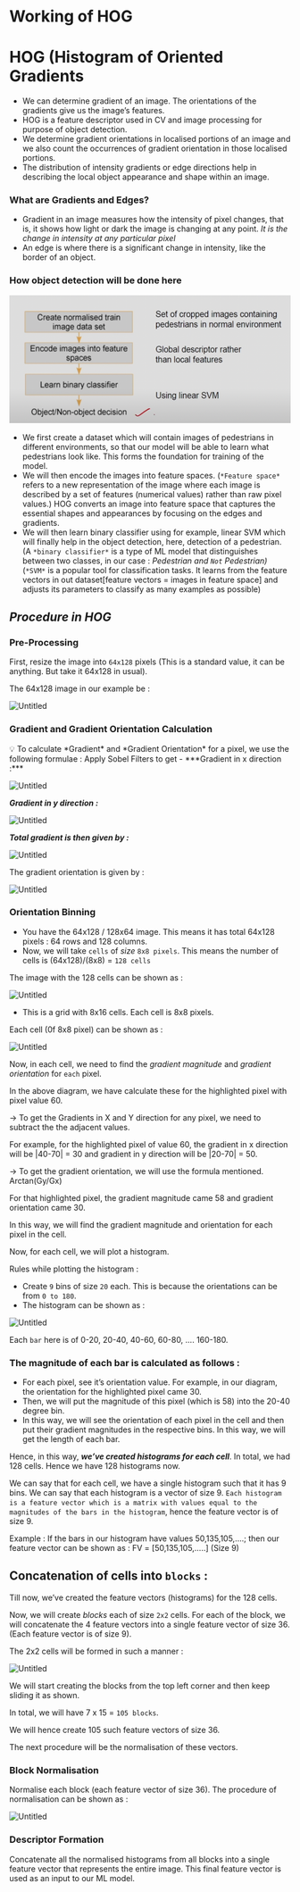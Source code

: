 # Working of HOG

# HOG (Histogram of Oriented Gradients

- We can determine gradient of an image. The orientations of the gradients give us the image’s features.
- HOG is a feature descriptor used in CV and image processing for purpose of object detection.
- We determine gradient orientations in localised portions of an image and we also count the occurrences of gradient orientation in those localised portions.
- The distribution of intensity gradients or edge directions help in describing the local object appearance and shape within an image.

### What are Gradients and Edges?

- Gradient in an image measures how the intensity of pixel changes, that is, it shows how light or dark the image is changing at any point. *It is the change in intensity at any particular pixel*
- An edge is where there is a significant change in intensity, like the border of an object.


### How object detection will be done here

![Untitled](/HOG/Documentation%20Resources/roadmap.png)

- We first create a dataset which will contain images of pedestrians in different environments, so that our model will be able to learn what pedestrians look like. This forms the foundation for training of the model.
- We will then encode the images into feature spaces.
(`*Feature space*` refers to a new representation of the image where each image is described by a set of features (numerical values) rather than raw pixel values.)
HOG converts an image into feature space that captures the essential shapes and appearances by focusing on the edges and gradients.
- We will then learn binary classifier using for example, linear SVM which will finally help in the object detection, here, detection of a pedestrian. 
(A `*binary classifier*` is a type of ML model that distinguishes between two classes, in our case : *Pedestrian and `Not` Pedestrian)*
(`*SVM*` is a popular tool for classification tasks. It learns from the feature vectors in out dataset[feature vectors = images in feature space] and adjusts its parameters to classify as many examples as possible)

## *Procedure in HOG*

### Pre-Processing

First, resize the image into `64x128` pixels (This is a standard value, it can be anything. But take it 64x128 in usual).

The 64x128 image in our example be : 

![Untitled](Working%20of%20HOG%20a6f89c9b047845c0bcf3ef204a6e00ad/Untitled%201.png)

### Gradient and Gradient Orientation Calculation

<aside>
💡 To calculate *Gradient* and *Gradient Orientation* for a pixel, we use the following formulae : 
Apply Sobel Filters to get - 
***Gradient in x direction :***

![Untitled](Working%20of%20HOG%20a6f89c9b047845c0bcf3ef204a6e00ad/Untitled%202.png)

***Gradient in y direction :*** 

![Untitled](Working%20of%20HOG%20a6f89c9b047845c0bcf3ef204a6e00ad/Untitled%203.png)

***Total gradient is then given by :*** 

![Untitled](Working%20of%20HOG%20a6f89c9b047845c0bcf3ef204a6e00ad/Untitled%204.png)

The gradient orientation is given by : 

![Untitled](Working%20of%20HOG%20a6f89c9b047845c0bcf3ef204a6e00ad/Untitled%205.png)

</aside>

### Orientation Binning

- You have the 64x128 / 128x64 image. This means it has total 64x128 pixels : 64 rows and 128 columns.
- Now, we will take `cells` of *size* `8x8 pixels`. This means the number of cells is (64x128)/(8x8) = `128 cells`

The image with the 128 cells can be shown as : 

![Untitled](Working%20of%20HOG%20a6f89c9b047845c0bcf3ef204a6e00ad/Untitled%206.png)

- This is a grid with 8x16 cells. Each cell is 8x8 pixels.

Each cell (0f 8x8 pixel) can be shown as : 

![Untitled](Working%20of%20HOG%20a6f89c9b047845c0bcf3ef204a6e00ad/Untitled%207.png)

Now, in each cell, we need to find the *gradient magnitude* and *gradient orientation* for `each` pixel. 

In the above diagram, we have calculate these for the highlighted pixel with pixel value 60. 

→ To get the Gradients in X and Y direction for any pixel, we need to subtract the the adjacent values.

For example, for the highlighted pixel of value 60, the gradient in x direction will be |40-70| = 30 and gradient in y direction will be |20-70| = 50.

→ To get the gradient orientation, we will use the formula mentioned. Arctan(Gy/Gx)

For that highlighted pixel, the gradient magnitude came 58 and gradient orientation came 30. 

In this way, we will find the gradient magnitude and orientation for each pixel in the cell. 

Now, for each cell, we will plot a histogram.

Rules while plotting the histogram : 

- Create `9` bins of size `20` each. This is because the orientations can be from `0 to 180`.
- The histogram can be shown as :

![Untitled](Working%20of%20HOG%20a6f89c9b047845c0bcf3ef204a6e00ad/Untitled%208.png)

Each `bar` here is of 0-20, 20-40, 40-60, 60-80, …. 160-180. 

### The magnitude of each bar is calculated as follows :

- For each pixel, see it’s orientation value. For example, in our diagram, the orientation for the highlighted pixel came 30.
- Then, we will put the magnitude of this pixel (which is 58) into the 20-40 degree bin.
- In this way, we will see the orientation of each pixel in the cell and then put their gradient magnitudes in the respective bins. In this way, we will get the length of each bar.

Hence, in this way, ***we’ve created histograms for each cell***. In total, we had 128 cells. Hence we have 128 histograms now. 

We can say that for each cell, we have a single histogram such that it has 9 bins. We can say that each histogram is a vector of size 9. `Each histogram is a feature vector which is a matrix with values equal to the magnitudes of the bars in the histogram`, hence the feature vector is of size 9. 

Example : If the bars in our histogram have values 50,135,105,….; then our feature vector can be shown as : FV = [50,135,105,…..] (Size 9)

## Concatenation of cells into `blocks` :

Till now, we’ve created the feature vectors (histograms) for the 128 cells. 

Now, we will create *blocks* each of size `2x2` cells. For each of the block, we will concatenate the 4 feature vectors into a single feature vector of size 36. (Each feature vector is of size 9).

The 2x2 cells will be formed in such a manner : 

![Untitled](Working%20of%20HOG%20a6f89c9b047845c0bcf3ef204a6e00ad/Untitled%209.png)

We will start creating the blocks from the top left corner and then keep sliding it as shown.

In total, we will have 7 x 15 = `105 blocks`. 

We will hence create 105 such feature vectors of size 36. 

The next procedure will be the normalisation of these vectors. 

### Block Normalisation

Normalise each block (each feature vector of size 36). The procedure of normalisation can be shown as : 

![Untitled](Working%20of%20HOG%20a6f89c9b047845c0bcf3ef204a6e00ad/Untitled%2010.png)

### Descriptor Formation

Concatenate all the normalised histograms from all blocks into a single feature vector that represents the entire image. This final feature vector is used as an input to our ML model.
